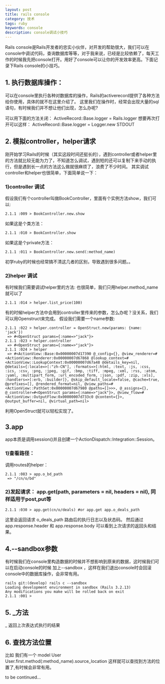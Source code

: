 ```yaml
---
layout: post
title: rails console
category: 技术
tags: ruby
keywords: console
description: console调试小技巧
---
```


Rails console是Rails开发者的忠实小伙伴，对开发的帮助很大，我们可以在console中调试代码，查询数据库等等，对于我来说，已经是比较依赖了，每天工作的时候我先把console打开。用好了console可以让你的开发效率更高。下面记录下Rails console的小技巧。



## 1. 执行数据库操作：
可以在console里执行各种对数据库的操作，Rails的activerecord提供了各种方法给你使用，具体的就不在这里介绍了。
这里我们在操作时，经常会出现大量的sql语句，有时候我们并不想让他们出现，怎么办呢?

可以用下面的方法关闭：
ActiveRecord::Base.logger = Rails.logger
想要再次打开可以这样：
ActiveRecord::Base.logger = Logger.new STDOUT 

## 2. 模拟controller，helper请求
刚开始学习Rails的时候（其实这段时间还挺长的），遇到controller或者helper里的方法就比较无能为力了，不知道怎么调试，遇到短的还可以复制下来手动的执行，但是遇到长一点的方法这么做就很麻烦了，浪费了不少时间。
其实调试controller和helper也很简单，下面简单说一下：

### 1)controller 调试
假设我们有个controller叫做BookController，里面有个实例方法show，我们可以:

```
2.1.1 :009 > BookController.new.show
```

如果这是个类方法：

```
2.1.1 :010 > BookController.show
```

如果这是个private方法：

```
2.1.1 :011 > BookController.new.send(:method_name)
```

初学ruby的时候也经常搞不清这几者的区别，导致遇到很多问题。。


### 2)helper 调试
有时候我们需要调试helper里的方法:
也很简单，我们只用helper.method_name就可以了

```
2.1.1 :014 > helper.list_price(100)
```

有的时候helper方法中会用到controller里传来的参数，怎么办呢？没关系，我们可以用Openstruct来完成。
假设我们需要一个name参数:


```
2.1.1 :022 > helper.controller = OpenStruct.new(params: {name: 'jack'})
 => #<OpenStruct params={:name=>"jack"}> 
2.1.1 :023 > helper.controller
 => #<OpenStruct params={:name=>"jack"}> 
2.1.1 :024 > helper
 => #<ActionView::Base:0x00000007d17390 @_config={}, @view_renderer=#<ActionView::Renderer:0x00000007d67868 @lookup_context=#<ActionView::LookupContext:0x00000007d67a48 @details_key=nil, @details={:locale=>[:"zh-CN"], :formats=>[:html, :text, :js, :css, :ics, :csv, :png, :jpeg, :gif, :bmp, :tiff, :mpeg, :xml, :rss, :atom, :yaml, :multipart_form, :url_encoded_form, :json, :pdf, :zip, :xls], :handlers=>[:erb, :builder]}, @skip_default_locale=false, @cache=true, @prefixes=[], @rendered_format=nil, @view_paths=#<ActionView::PathSet:0x00000007d67980 @paths=[]>>>, @_assigns={}, @_controller=#<OpenStruct params={:name=>"jack"}>, @view_flow=#<ActionView::OutputFlow:0x00000007d733c0 @content={}>, @output_buffer=nil, @virtual_path=nil> 

```

利用OpenStruct就可以轻松实现了。


## 3.app
app本质是调用session()并且创建一个ActionDispatch::Integration::Session。

### 1)查看路径：

调用routes的helper：

```
2.1.1 :083 > app.o_bd_path
 => "/cn/o/bd"
```

### 2)发起请求： app.get(path, parameters = nil, headers = nil), 同样适用于post,put等


```
2.1.1 :030 > app.get(cn/o/deals) #or app.get app.o_deals_path
```

这里会返回请求 o_deals_path 路由后的执行日志以及状态码。
然后通过 app.response.header 和 app.response.body 可以看到上次请求的返回头和结果。

## 4.--sandbox参数

有时候我们在console里构造数据的时候并不想影响到原来的数据，这时候我们可以在启动console的时候 加上--sandbox ，这样在我们退出console时会回滚console中的数据库操作，会非常有用。


```
rails git:(develop) rails c --sandbox
Loading development environment in sandbox (Rails 3.2.13)
Any modifications you make will be rolled back on exit
2.1.1 :001 > 
```

## 5. _方法
_ 返回上次表达式执行的结果
## 6. 查找方法位置
比如 我们有一个 model User
User.first.method(:method_name).source_location
这样就可以查找到方法的位置了,有时候会非常有用。




to be continued...
